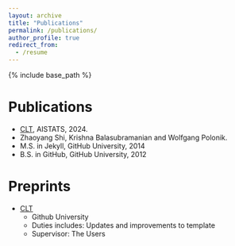 ```yaml
---
layout: archive
title: "Publications"
permalink: /publications/
author_profile: true
redirect_from:
  - /resume
---
```


{% include base_path %}

Publications
======
*  [CLT](https://ar/2403.09960), AISTATS, 2024.
  * Zhaoyang Shi, Krishna Balasubramanian and Wolfgang Polonik.
* M.S. in Jekyll, GitHub University, 2014
* B.S. in GitHub, GitHub University, 2012

Preprints
======
* [CLT](https://arxiv.org/abs/2403.09960)
  * Github University
  * Duties includes: Updates and improvements to template
  * Supervisor: The Users


